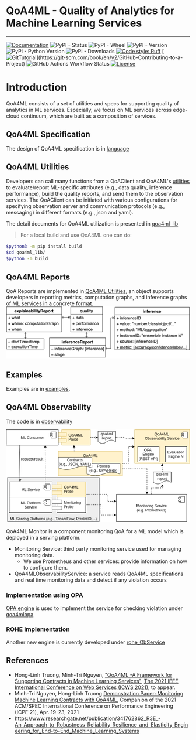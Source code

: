 # QoA4ML - Quality of Analytics for Machine Learning Services

---

[![Documentation](https://img.shields.io/badge/Documentation-gray?logo=materialformkdocs)](https://rdsea.github.io/QoA4ML/)
![PyPI - Status](https://img.shields.io/pypi/status/qoa4ml)
![PyPI - Wheel](https://img.shields.io/pypi/wheel/qoa4ml)
![PyPI - Version](https://img.shields.io/pypi/v/qoa4ml)
![PyPI - Python Version](https://img.shields.io/pypi/pyversions/qoa4ml)
![PyPI - Downloads](https://img.shields.io/pypi/dm/qoa4ml)
[![Code style: Ruff](https://img.shields.io/endpoint?url=https://raw.githubusercontent.com/astral-sh/ruff/main/assets/badge/format.json)](https://github.com/astral-sh/ruff)
[![GitTutorial](https://img.shields.io/badge/PR-Welcome-%23FF8300.svg?)](https://git-scm.com/book/en/v2/GitHub-Contributing-to-a-Project)
![GitHub Actions Workflow Status](https://img.shields.io/github/actions/workflow/status/rdsea/qoa4ml/python-ci.yml?logo=github&label=Github%20Actions)
[![License](https://img.shields.io/badge/License-Apache_2.0-blue.svg)](https://opensource.org/licenses/Apache-2.0)

# Introduction

QoA4ML consists of a set of utilities and specs for supporting quality of analytics in ML services. Especially, we focus on ML services across edge-cloud continuum, which are built as a composition of services.

## QoA4ML Specification

The design of QoA4ML specification is in [language](language/)

## QoA4ML Utilities

Developers can call many functions from a QoAClient and QoA4ML's [utilities](qoa4ml_lib/utils.py) to evaluate/report ML-specific attributes (e.g., data quality, inference performance), build the quality reports, and send them to the observation services.
The QoAClient can be initiated with various configurations for specifying observation server and communication protocols (e.g., messaging) in different formats (e.g., json and yaml).

The detail documents for QoA4ML utilization is presented in [qoa4ml_lib](qoa4ml_lib/)

> For a local build and use QoA4ML one can do:

```bash
$python3 -m pip install build
$cd qoa4ml_lib/
$python -m build
```

## QoA4ML Reports

QoA Reports are implemented in [QoA4ML Utilities](qoa4ml_lib/qoa4ml/), an object supports developers in reporting metrics, computation graphs, and inference graphs of ML services in a concrete format.
![Report schema](img/inf_report.png)

## Examples

Examples are in [examples](example/).

## QoA4ML Observability

The code is in [observability](observability/)

![The overal architecture of the Observability Service](img/qoa4mlos-overview.png)

QoA4ML Monitor is a component monitoring QoA for a ML model which is deployed in a serving platform.

- Monitoring Service: third party monitoring service used for managing monitoring data.
  - We use Prometheus and other services: provide information on how to configure them.
- QoA4MLObservabilityService: a service reads QoA4ML specifications and real time monitoring data and detect if any violation occurs

### Implementation using OPA

[OPA engine](https://www.openpolicyagent.org/docs/latest/#running-opa) is used to implement the service for checking violation under [qoa4mlopa](observability/qoa4mlopa/)

### ROHE Implementation

Another new engine is currently developed under [rohe_ObService](observability/rohe_ObService/)

## References

- Hong-Linh Truong, Minh-Tri Nguyen, ["QoA4ML -A Framework for Supporting Contracts in Machine Learning Services"](https://research.aalto.fi/files/65786264/main.pdf), [The 2021 IEEE International Conference on Web Services (ICWS 2021)](https://conferences.computer.org/icws/2021/), to appear.
- Minh-Tri Nguyen, Hong-Linh Truong [Demonstration Paper: Monitoring Machine Learning Contracts with QoA4ML](https://research.aalto.fi/files/56621517/main.pdf), Companion of the 2021 ACM/SPEC International Conference on Performance Engineering (ICPE'21), Apr. 19-23, 2021
- https://www.researchgate.net/publication/341762862_R3E_-An_Approach_to_Robustness_Reliability_Resilience_and_Elasticity_Engineering_for_End-to-End_Machine_Learning_Systems
